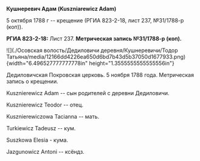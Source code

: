 **Кушнеревич Адам (Kuszniarewicz Adam)**

5 октября 1788 г -- крещение (РГИА 823-2-18, лист 237, №31/1788-р
(коп)).

**РГИА 823-2-18:** Лист 237. **Метрическая запись №31/1788-р (коп).**

![](./Осовская волость/Дедиловичи деревня/Кушнеревичи/Тодор Татьяна/media/12166dd4226ea650d6bd7b43d5b37050d1677933.png){width="6.496527777777778in"
height="1.3555555555555556in"}

Дедиловичская Покровская церковь. 5 ноября 1788 года. Метрическая запись
о крещении.

Kusznierewicz Adam -- сын родителей с деревни Дедиловичи.

Kusznierewicz Teodor -- отец.

Kusznierewiczowa Tacianna -- мать.

Turkiewicz Tadeusz -- кум.

Suszkowa Elesia - кума.

Jazgunowicz Antoni -- ксёндз.
